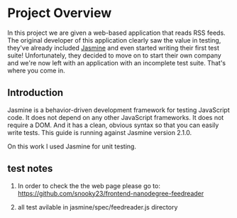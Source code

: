 # Project Overview

In this project we are given a web-based application that reads RSS feeds. The original developer of this application clearly saw the value in testing, they've already included [Jasmine](http://jasmine.github.io/) and even started writing their first test suite! Unfortunately, they decided to move on to start their own company and we're now left with an application with an incomplete test suite. That's where you come in.


## Introduction

Jasmine is a behavior-driven development framework for testing JavaScript code. It does not depend on any other JavaScript frameworks. It does not require a DOM. And it has a clean, obvious syntax so that you can easily write tests. This guide is running against Jasmine version 2.1.0.

On this work I used Jasmine for unit testing.


## test notes

1. In order to check the the web page please go to: https://github.com/snooky23/frontend-nanodegree-feedreader

2. all test avilable in jasmine/spec/feedreader.js directory



